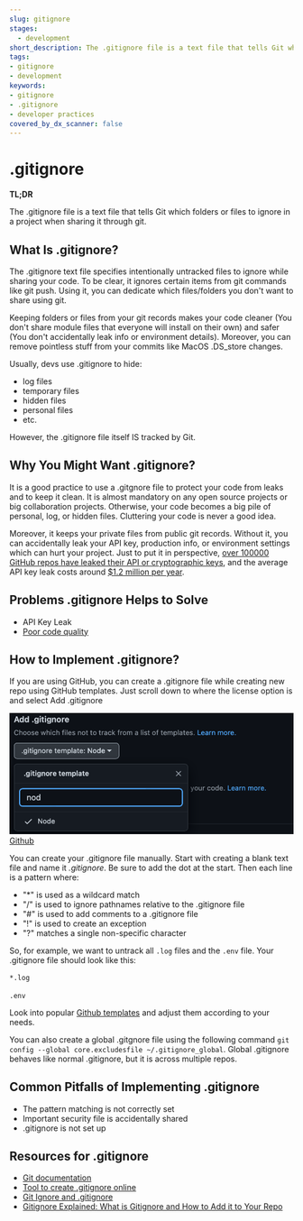 ```yaml
---
slug: gitignore
stages:
  - development
short_description: The .gitignore file is a text file that tells Git which folders or files to ignore in a project when sharing it through git. It helps to keep your code clean and secure...
tags:
- gitignore
- development
keywords:
- gitignore
- .gitignore
- developer practices
covered_by_dx_scanner: false
---
```


# .gitignore

**TL;DR**

The .gitignore file is a text file that tells Git which folders or files to ignore in a project when sharing it through git.

## What Is .gitignore?

The .gitignore text file specifies intentionally untracked files to ignore while sharing your code. To be clear, it ignores certain items from git commands like git push. Using it, you can dedicate which files/folders you don't want to share using git. 

Keeping folders or files from your git records makes your code cleaner (You don't share module files that everyone will install on their own) and safer (You don't accidentally leak info or environment details). Moreover, you can remove pointless stuff from your commits like MacOS .DS_store
changes.

Usually, devs use .gitignore to hide:

* log files
* temporary files
* hidden files
* personal files
* etc.

However, the .gitignore file itself IS tracked by Git.

## Why You Might Want .gitignore?

It is a good practice to use a .gitgnore file to protect your code from leaks and to keep it clean. It is almost mandatory on any open source projects or big collaboration projects. Otherwise, your code becomes a big pile of personal, log, or hidden files. Cluttering your code is never a good idea.

Moreover, it keeps your private files from public git records. Without it, you can accidentally leak your API key, production info, or environment settings which can hurt your project. Just to put it in perspective, [over  100000 GitHub repos have leaked their API or cryptographic keys](https://www.zdnet.com/article/over-100000-github-repos-have-leaked-api-or-cryptographic-keys/), and the average API key leak costs around [$1.2 million per year](https://securityboulevard.com/2023/01/wallarm-releases-new-end-to-end-solution-to-reduce-risk-and-time-to-remediate-leaked-api-keys-and-secrets/#:~:text=While%20API%20key%20leakage%20incidents%20are%20not%20new%2C,keys%20is%20both%20a%20security%20and%20financial%20imperative).

## Problems .gitignore Helps to Solve

* API Key Leak
* [Poor code quality](/problems/poor-code-quality)

## How to Implement .gitignore?

If you are using GitHub, you can create a .gitignore file while creating new repo using GitHub templates. Just scroll down to where the license option is and select Add .gitignore

![Github](/files/gitignore.png)
[Github](https://www.github.com/)

You can create your .gitignore file manually. Start with creating a blank text file and name it *.gitignore*. Be sure to add the dot at the start. Then each line is a pattern where:

- "*" is used as a wildcard match
- "/"  is used to ignore pathnames relative to the .gitignore file
- "#" is used to add comments to a .gitignore file
- "!" is used to create an exception
- "?" matches a single non-specific character

So, for example, we want to untrack all `.log` files and the `.env` file. Your .gitignore file should look like this:

```
*.log

.env
```

Look into popular [Github templates](https://github.com/github/gitignore) and adjust them according to your needs.

You can also create a global .gitgnore file using the following command `git config --global core.excludesfile ~/.gitignore_global`. Global .gitignore behaves like normal .gitignore, but it is across multiple repos.

## Common Pitfalls of Implementing .gitignore

- The pattern matching is not correctly set
- Important security file is accidentally shared
- .gitignore is not set up

## Resources for .gitignore

- [Git documentation](https://git-scm.com/docs/gitignore)
- [Tool to create .gitignore online](https://www.toptal.com/developers/gitignore)
- [Git Ignore and .gitignore](https://www.w3schools.com/git/git_ignore.asp)
- [Gitignore Explained: What is Gitignore and How to Add it to Your Repo](https://www.freecodecamp.org/news/gitignore-what-is-it-and-how-to-add-to-repo/)
